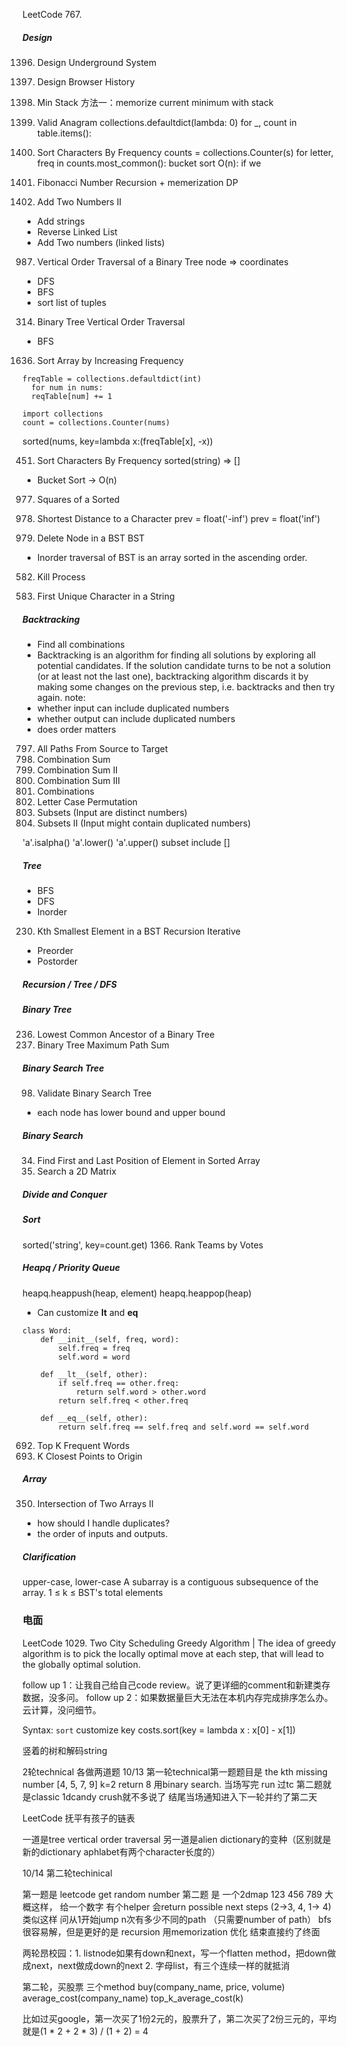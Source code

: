 LeetCode 767.

##### Design
1396. Design Underground System
1472. Design Browser History

155. Min Stack
方法一：memorize current minimum with stack

242. Valid Anagram
collections.defaultdict(lambda: 0)
for _, count in table.items():

451. Sort Characters By Frequency
counts = collections.Counter(s)
for letter, freq in counts.most_common():
bucket sort O(n): if we 

509. Fibonacci Number
Recursion + memerization
DP

445. Add Two Numbers II
- Add strings
- Reverse Linked List
- Add Two numbers (linked lists)

987. Vertical Order Traversal of a Binary Tree
node => coordinates
- DFS
- BFS
- sort list of tuples

314. Binary Tree Vertical Order Traversal
- BFS

1636. Sort Array by Increasing Frequency
```
freqTable = collections.defaultdict(int)
  for num in nums:
  reqTable[num] += 1

import collections
count = collections.Counter(nums)
```
sorted(nums, key=lambda x:(freqTable[x], -x))

451. Sort Characters By Frequency
sorted(string) => []
- Bucket Sort -> O(n)

977. Squares of a Sorted 

821. Shortest Distance to a Character
prev = float('-inf')
prev = float('inf')

450. Delete Node in a BST
BST
- Inorder traversal of BST is an array sorted in the ascending order.

582. Kill Process

387. First Unique Character in a String


##### Backtracking
- Find all combinations
- Backtracking is an algorithm for finding all solutions by exploring all potential candidates. If the solution candidate turns to be not a solution (or at least not the last one), backtracking algorithm discards it by making some changes on the previous step, i.e. backtracks and then try again.
note:
- whether input can include duplicated numbers
- whether output can include duplicated numbers
- does order matters
797. All Paths From Source to Target
39. Combination Sum
40. Combination Sum II
216. Combination Sum III
77. Combinations
784. Letter Case Permutation
78. Subsets (Input are distinct numbers)
90. Subsets II (Input might contain duplicated numbers)

'a'.isalpha()
'a'.lower()
'a'.upper()
subset include []

##### Tree
- BFS
- DFS
- Inorder
230. Kth Smallest Element in a BST
Recursion
Iterative
- Preorder
- Postorder


##### Recursion / Tree / DFS

##### Binary Tree
236. Lowest Common Ancestor of a Binary Tree
124. Binary Tree Maximum Path Sum

##### Binary Search Tree
98. Validate Binary Search Tree
- each node has lower bound and upper bound

##### Binary Search
34. Find First and Last Position of Element in Sorted Array
74. Search a 2D Matrix

##### Divide and Conquer

##### Sort
sorted('string', key=count.get)
1366. Rank Teams by Votes


##### Heapq / Priority Queue
heapq.heappush(heap, element)
heapq.heappop(heap)
- Can customize __lt__ and __eq__
```
class Word:
    def __init__(self, freq, word):
        self.freq = freq
        self.word = word
    
    def __lt__(self, other):
        if self.freq == other.freq:
            return self.word > other.word
        return self.freq < other.freq
    
    def __eq__(self, other):
        return self.freq == self.freq and self.word == self.word
```
692. Top K Frequent Words
973. K Closest Points to Origin

##### Array
350. Intersection of Two Arrays II
- how should I handle duplicates? 
- the order of inputs and outputs. 

##### Clarification
upper-case, lower-case
A subarray is a contiguous subsequence of the array.
1 ≤ k ≤ BST's total elements


### 电面
LeetCode 1029. Two City Scheduling
Greedy Algorithm
| The idea of greedy algorithm is to pick the locally optimal move at each step, that will lead to the globally optimal solution.

follow up 1：让我自己给自己code review。说了更详细的comment和新建类存数据，没多问。
follow up 2：如果数据量巨大无法在本机内存完成排序怎么办。云计算，没问细节。

Syntax:
`sort` customize key
costs.sort(key = lambda x : x[0] - x[1])

竖着的树和解码string


 2轮technical 各做两道题
10/13 第一轮technical第一题题目是 the kth missing number
[4, 5, 7, 9] k=2 return 8
用binary search. 当场写完 run 过tc
第二题就是classic 1dcandy crush就不多说了
结尾当场通知进入下一轮并约了第二天

LeetCode 抚平有孩子的链表

一道是tree vertical order traversal
另一道是alien dictionary的变种（区别就是新的dictionary aphlabet有两个character长度的）

10/14 第二轮techinical

第一题是 leetcode get random number
第二题 是 一个2dmap
123
456
789
大概这样， 给一个数字 有个helper 会return possible next steps (2->3, 4, 1-> 4) 类似这样
问从1开始jump n次有多少不同的path （只需要number of path）
bfs很容易解，但是更好的是 recursion 用memorization 优化
结束直接约了终面

两轮昂校园：1. listnode如果有down和next，写一个flatten method，把down做成next，next做成down的next
2. 字母list，有三个连续一样的就抵消

第二轮，买股票
三个method
buy(company_name, price, volume)
average_cost(company_name)
top_k_average_cost(k)

比如过买google，第一次买了1份2元的，股票升了，第二次买了2份三元的，平均就是(1 * 2 + 2 * 3) / (1 + 2) = 4
